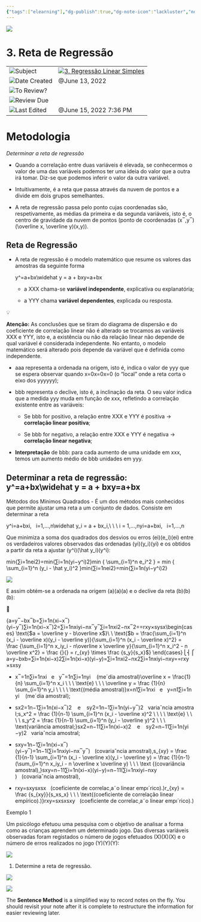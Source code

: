 ```yaml
---
{"tags":["elearning"],"dg-publish":true,"dg-note-icon":"lackluster","noteIcon":"lackluster","permalink":"/04-resources-material-para-zettel/elearning/3-reta-de-regressao/","dgPassFrontmatter":true,"created":"2025-10-16T10:22:08.864+01:00","updated":"2025-10-24T16:02:00.183+01:00"}
---
```



![](Dashboard/Attachments/icons_notes--sentence%2011.png)

# 3. Reta de Regressão

|   |   |
|---|---|
|![](Dashboard/Attachments/arrow-northeast_gray%201182.svg)Subject|[![](Dashboard/Attachments/icons_graduate%2011.png)3. Regressão Linear Simples](../Subjects/3%20Regress%C3%A3o%20Linear%20Simples%209558cc6271874dbc880a7ea7990d09e0.html)|
|![](Dashboard/Attachments/calendar_gray%201244.svg)Date Created|@June 13, 2022|
|![](Dashboard/Attachments/checkmark-square_gray%20663.svg)To Review?||
|![](Dashboard/Attachments/formula_gray%20482.svg)Review Due||
|![](Dashboard/Attachments/clock_gray%20114.svg)Last Edited|@June 15, 2022 7:36 PM|

# Metodologia

_Determinar a reta de regressão_

- Quando a correlação entre duas variáveis é elevada, se conhecermos o valor de uma das variáveis podemos ter uma ideia do valor que a outra irá tomar. Diz-se que podemos inferir o valor da outra variável.

- Intuitivamente, é a reta que passa através da nuvem de pontos e a divide em dois grupos semelhantes.

- A reta de regressão passa pelo ponto cujas coordenadas são, respetivamente, as médias da primeira e da segunda variáveis, isto é, o centro de gravidade da nuvem de pontos (ponto de coordenadas (x‾,y‾)(\overline x, \overline y)(x,y​)﻿).

## Reta de Regressão

- A reta de regressão é o modelo matemático que resume os valores das amostras da seguinte forma
    
    y^=a+bx\widehat y = a + bxy​=a+bx﻿
    
    - a XXX﻿ chama-se **variável independente**, explicativa ou explanatória;
    
    - a YYY﻿ chama **variável dependentes**, explicada ou resposta.

💡

**Atenção:** As conclusões que se tiram do diagrama de dispersão e do coeficiente de correlação linear não é alterado se trocamos as variáveis XXX﻿ e YYY﻿, isto e, a existência ou não da relação linear não depende de qual variável é considerada independente. No entanto, o modelo matemático será alterado pois depende da variável que é definida como independente.

- aaa﻿ representa a ordenada na origem, isto é, indica o valor de yyy﻿ que se espera observar quando x=0x=0x=0﻿ (o “local” onde a reta corta o eixo dos yyyyyy﻿);

- bbb﻿ representa o declive, isto é, a inclinação da reta. O seu valor indica que a medida yyy﻿ muda em função de xxx﻿, refletindo a correlação existente entre as variáveis:
    
    - Se bbb﻿ for positivo, a relação entre XXX﻿ e YYY﻿ é positiva → **correlação linear positiva**;
    
    - Se bbb﻿ for negativo, a relação entre XXX﻿ e YYY﻿ é negativa → **correlação linear negativa**;

- **Interpretação** de bbb﻿: para cada aumento de uma unidade em xxx﻿, temos um aumento médio de bbb﻿ unidades em yyy﻿.

## Determinar a reta de regressão: y^=a+bx\widehat y = a + bxy​=a+bx﻿

Métodos dos Mínimos Quadrados - É um dos métodos mais conhecidos que permite ajustar uma reta a um conjunto de dados. Consiste em determinar a reta

y^i=a+bxi,   i=1,…,n\widehat y_i = a + bx_i,\ \ \ i = 1,…,ny​i​=a+bxi​,   i=1,…,n﻿

Que minimiza a soma dos quadrados dos desvios ou erros (ei)(e_i)(ei​)﻿ entre os verdadeiros valores observados das ordenadas (yi)(y_i)(yi​)﻿ e os obtidos a partir da reta a ajustar (y^i)(\hat y_i)(y^​i​)﻿:

min{∑i=1nei2}=min{∑i=1n(yi−y^i)2}min \{ \sum_{i=1}^n e_i^2 \} = min \{ \sum_{i=1}^n (y_i - \hat y_i)^2 \}min{∑i=1n​ei2​}=min{∑i=1n​(yi​−y^​i​)2}﻿

[![](Dashboard/Attachments/9A4F71D7-4E31-4370-9FA3-229E8E50D67E.jpeg)](3%20Reta%20de%20Regress%C3%A3o/9A4F71D7-4E31-4370-9FA3-229E8E50D67E.jpeg)

E assim obtém-se a ordenada na origem (a)(a)(a)﻿ e o declive da reta (b)(b)(b)﻿:

🧮

{a=y‾−bx‾b=∑i=1n(xi−x‾)(yi−y‾)∑i=1n(xi−x‾)2=∑i=1nxiyi−nx‾y‾∑i=1nxi2−nx‾2==rxy×sysx\begin{cases} \text{$a = \overline y - b\overline x$}\\ \\ \text{$b = \frac{\sum_{i=1}^n (x_i - \overline x)(y_i - \overline y)}{\sum_{i=1}^n (x_i - \overline x)^2} = \frac {\sum_{i=1}^n x_iy_i - n\overline x \overline y}{\sum_{i=1}^n x_i^2 - n \overline x^2} = \frac {}{} = r_{xy} \times \frac {s_y}{s_x}$} \end{cases}⎩⎨⎧​a=y​−bxb=∑i=1n​(xi​−x)2∑i=1n​(xi​−x)(yi​−y​)​=∑i=1n​xi2​−nx2∑i=1n​xi​yi​−nxy​​=​=rxy​×sx​sy​​​﻿

- x‾=1n∑i=1nxi   e   y‾=1n∑i=1nyi    (meˊdia amostral)\overline x = \frac{1}{n} \sum_{i=1}^n x_i \ \ \ \text{e} \ \ \ \overline y = \frac {1}{n} \sum_{i=1}^n y_i \ \ \ \ \text{(média amostral)}x=n1​∑i=1n​xi​   e   y​=n1​∑i=1n​yi​    (meˊdia amostral)﻿;

- sx2=1n−1∑i=1n(xi−x‾)2    e    sy2=1n−1∑i=1n(yi−y‾)2   variaˆncia amostral;s_x^2 = \frac {1}{n-1} \sum_{i=1}^n (x_i - \overline x)^2 \ \ \ \ \text{e} \ \ \ \ s_y^2 = \frac {1}{n-1} \sum_{i=1}^n (y_i - \overline y)^2 \ \ \ \text{variância amostral;}sx2​=n−11​∑i=1n​(xi​−x)2    e    sy2​=n−11​∑i=1n​(yi​−y​)2   variaˆncia amostral;﻿

- sxy=1n−1∑i=1n(xi−x‾)(yi−y‾)=1n−1(∑i=1nxiyi−nx‾y‾)   (covariaˆncia amostral),s_{xy} = \frac {1}{n-1} \sum_{i=1}^n (x_i - \overline x)(y_i - \overline y) = \frac {1}{n-1}(\sum_{i=1}^n x_iy_i - n \overline x \overline y) \ \ \ \text {(covariância amostral),}sxy​=n−11​∑i=1n​(xi​−x)(yi​−y​)=n−11​(∑i=1n​xi​yi​−nxy​)   (covariaˆncia amostral),﻿

- rxy=sxysxsx   (coeficiente de correlac¸a˜o linear empıˊrico).)r_{xy} = \frac {s_{xy}}{s_xs_x} \ \ \ \text{(coeficiente de correlação linear empírico).)}rxy​=sx​sx​sxy​​   (coeficiente de correlac¸​a˜o linear empıˊrico).)﻿

Exemplo 1

Um psicólogo efetuou uma pesquisa com o objetivo de analisar a forma como as crianças aprendem um determinado jogo. Das diversas variáveis observadas foram registados o número de jogos efetuados (X)(X)(X)﻿ e o número de erros realizados no jogo (Y)(Y)(Y)﻿:

[![](Dashboard/Attachments/6F6BDD64-0A79-44B3-AFA7-372CD0461904%202.jpeg)](3%20Reta%20de%20Regress%C3%A3o/6F6BDD64-0A79-44B3-AFA7-372CD0461904.jpeg)

1. Determine a reta de regressão.

[![](Dashboard/Attachments/404D0F33-8A57-4B7B-BDDE-0F1041C1878F.jpeg)](3%20Reta%20de%20Regress%C3%A3o/404D0F33-8A57-4B7B-BDDE-0F1041C1878F.jpeg)

![](Dashboard/Attachments/icons_questions%2011.png)

The **Sentence Method** is a simplified way to record notes on the fly. You should revisit your note after it is complete to restructure the information for easier reviewing later.